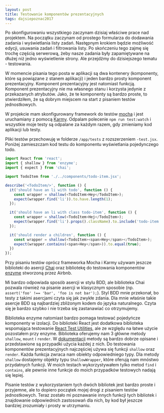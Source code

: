 ```yaml
---
layout: post
title: Testowanie komponentów prezentacyjnych
tags: dajsiepoznac2017
---
```


Po skonfigurowaniu wszystkiego zaczynam dzisiaj właściwe prace nad projektem. Na początku zaczynam od prostego formularza do dodawania zadania i wyświetlania listy zadań. Następnym krokiem będzie możliwość edycji, usuwania zadań i filtrowania listy. Po skończeniu tego zajmę się trochę częścią serwerową, żeby nasze zadania były zapamiętywane na dłużej niż jedno wyświetlenie strony. Ale przejdźmy do dzisiejszego tematu - testowania.

<!--more-->

W momencie pisania tego posta w aplikacji są dwa kontenery (komponenty, które są powiązane z stanem aplikacji) i jeden bardzo prosty komponent prezentacyjny. Komponent prezentacyjny jest natomiast funkcją. Komponent prezentacyjny nie ma własnego stanu i korzysta jedynie z przekazanych atrybutów. Jako, że te komponenty są bardzo proste, to stwierdziłem, że są dobrym miejscem na start z pisaniem testów jednostkowych.

W projekcie mam skonfigurowany framework do testów [mocha](https://mochajs.org/) i jest uruchamiany z pomocą [Karmy](https://karma-runner.github.io/1.0/index.html). Odpalam polecenie `npm run test:watch` i wszystkie moje testy są odpalane za każdym razem, gdy zmieniamy kod aplikacji lub testy.

Pliki testów przechowuję w folderze `/app/tests` z rozszerzeniem `-test.jsx`. Poniżej zamieszczam kod testu do komponentu wyświetlania pojedynczego todo.

```javascript
import React from 'react';
import { shallow } from 'enzyme';
import { expect } from 'chai';

import TodoItem from './../components/todo-item.jsx';

describe('<TodoItem/>', function () {
  it('should have an li with todo', function () {
    const wrapper = shallow(<TodoItem>Hey</TodoItem>);
    expect(wrapper.find('li')).to.have.length(1);
  });

  it('should have an li with class todo-item', function () {
    const wrapper = shallow(<TodoItem>Hej</TodoItem>);
    expect(wrapper.find('li').props().className).to.include('todo-item');
  });

  it('should render a children', function () {
    const wrapper = shallow(<TodoItem><span>Hey</span></TodoItem>);
    expect(wrapper.contains(<span>Hey</span>)).to.equal(true);
  })
});
```

Przy pisaniu testów oprócz frameworka Mocha i Karmy używam jeszcze biblioteki do asercji [Chai](http://chaijs.com/) oraz bibliotekę do testowania komponentów [enzyme](http://airbnb.io/enzyme/) stworzoną przez Airbnb.

Mi bardzo odpowiada sposób asercji w stylu BDD, ale biblioteka Chai pozwala również na pisanie asercji w klasycznym sposobie (np. `assert('foo' !== 'bar', 'foo is not bar');`). Styl BDD mnie przekonał, bo testy z takimi asercjami czyta się jak zwykłe zdania. Dla mnie właśnie takie asercje BDD są najbardziej zbliżonym kodem do języka naturalnego. Czyta się je bardzo szybko i nie trzeba się zastanawiać co otrzymujemy.

Biblioteka enzyme natomiast bardzo pomaga testować pojedyńcze komponenty w izolacji. Do biblioteki React jest dodatkowa biblioteka wspomająca testowanie [React Test Utilities](https://facebook.github.io/react/docs/test-utils.html), ale ze względu na łatwe użycie pozostałem przy enzyme. Biblioteka oferujemy nam 3 główne metody `shallow`, `mount` i `render`. W [dokumentacji](http://airbnb.io/enzyme/docs/api/index.html) metody są bardzo dobrze opisane i przedstawione są przypadki użycia każdej z nich. Do testowania komponentów prezentacyjnych najczęściej używa się funkcji `shallow` oraz `render`. Każda funkcja zwraca nam obiekty odpowiedniego typy. Dla metody `shallow` dostajemy objekty typu `ShallowWrapper`, które oferują nam mnóstwo przydatnych funkcji. W moich testach wykorzystywałem tylko metod `find` i `contains`, ale pewnie inne funkcje do moich przypadków testowych nadają się lepiej.

Pisanie testów z wykorzystaniem tych dwóch bibliotek jest bardzo proste i przyjemne, ale to dopiero początek mojej drogi z pisaniem testów jednostkowych. Teraz zostało mi poznawanie innych funkcji tych bibliotek i znajdowanie odpowiednich zastosowań dla nich, by kod był jeszcze bardziej zrozumiały i prosty w utrzymaniu.
